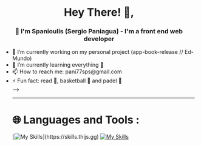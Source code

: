 <div id="header" align="center">
  <h1 align="center">Hey There! 👋, </h1>
  <h3>👨 I'm Spanioulis (Sergio Paniagua) - I'm a front end web developer</h3>

  </div>
  <ul>
  <li>🔭 I’m currently working on my personal project (app-book-release // Ed-Mundo)</li>
  <li>🌱 I’m currently learning everything 🧠</li>
  <li>📫 How to reach me: pani77sps@gmail.com</li>
  <li>⚡ Fun fact: read 📖, basketball 🏀 and padel 🎾</li> -->
  <hr>
  <h1>🌐 Languages and Tools :</h1>
 

<!-- 
https://www.youtube.com/watch?v=NVibWKkon74
<li>👯 I’m looking to collaborate on ...</li>
<li>🤔 I’m looking for help with ...</li>
<li>💬 Ask me about ...</li>
<li>😄 Pronouns: ...</li>
  </ul>
<img src="https://media.giphy.com/media/3owzW5c1tPq63MPmWk/giphy.gif](https://media.giphy.com/media/3owzW5c1tPq63MPmWk/giphy.gif" width="600" style="border-radius: 50%;"/>  
<!-- gif -->


     
  
   [![My Skills](https://skills.thijs.gg/icons?i=react,js,ts,html,css,tailwind,nodejs,,git,)](https://skills.thijs.gg)
  [![My Skills](https://skillicons.dev/icons?i=react,js,ts,html,css,bootstrap,tailwind,nodejs,vscode,git,github)](https://skillicons.dev)
